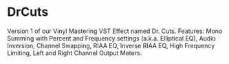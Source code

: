 # DrCuts
Version 1 of our Vinyl Mastering VST Effect named Dr. Cuts. Features:  Mono Summing with Percent and Frequency settings (a.k.a. Elliptical EQ), Audio Inversion, Channel Swapping, RIAA EQ, Inverse RIAA EQ, High Frequency Limiting, Left and Right Channel Output Meters.
